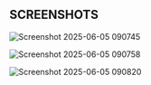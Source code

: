 ## SCREENSHOTS
![Screenshot 2025-06-05 090745](https://github.com/user-attachments/assets/040cb890-be7a-46d1-9630-ca73715bcb24)

![Screenshot 2025-06-05 090758](https://github.com/user-attachments/assets/ffda2d55-0d6a-45a5-94ca-7b4a20918cc6)

![Screenshot 2025-06-05 090820](https://github.com/user-attachments/assets/135fbc07-3b7a-42e7-965c-b1e49f31b60a)
